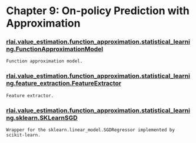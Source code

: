 # Chapter 9:  On-policy Prediction with Approximation
### [rlai.value_estimation.function_approximation.statistical_learning.FunctionApproximationModel](https://github.com/MatthewGerber/rlai/tree/master/src/rlai/value_estimation/function_approximation/statistical_learning.py#L11)
```
Function approximation model.
```
### [rlai.value_estimation.function_approximation.statistical_learning.feature_extraction.FeatureExtractor](https://github.com/MatthewGerber/rlai/tree/master/src/rlai/value_estimation/function_approximation/statistical_learning/feature_extraction.py#L18)
```
Feature extractor.
```
### [rlai.value_estimation.function_approximation.statistical_learning.sklearn.SKLearnSGD](https://github.com/MatthewGerber/rlai/tree/master/src/rlai/value_estimation/function_approximation/statistical_learning/sklearn.py#L14)
```
Wrapper for the sklearn.linear_model.SGDRegressor implemented by scikit-learn.
```
